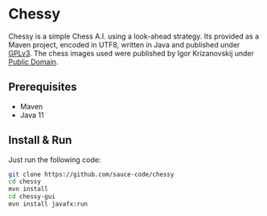 # Chessy

Chessy is a simple Chess A.I. using a look-ahead strategy. Its provided as a Maven project, encoded in UTF8, written in Java and published under [GPLv3](http://www.gnu.de/documents/gpl.de.html). The chess images used were published by Igor Krizanovskij under [Public Domain](https://creativecommons.org/publicdomain/zero/1.0/).

## Prerequisites

- Maven
- Java 11

## Install & Run

Just run the following code:

```bash
git clone https://github.com/sauce-code/chessy
cd chessy
mvn install
cd chessy-gui
mvn install javafx:run
```
